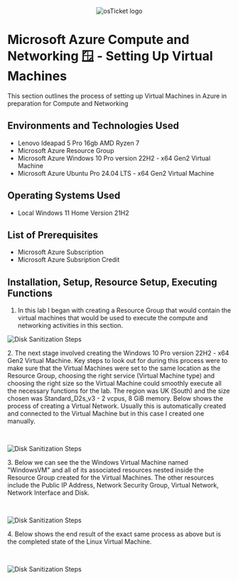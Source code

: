 <p align="center">
<img src="https://imgur.com/wYucC7L.png" alt="osTicket logo"/>
</p>

<h1>Microsoft Azure Compute and Networking 🪟 - Setting Up Virtual Machines</h1>
This section outlines the process of setting up Virtual Machines in Azure in preparation for Compute and Networking<br />

<h2>Environments and Technologies Used</h2>

- Lenovo Ideapad 5 Pro 16gb AMD Ryzen 7
- Microsoft Azure Resource Group
- Microsoft Azure Windows 10 Pro version 22H2 - x64 Gen2 Virtual Machine
- Microsoft Azure Ubuntu Pro 24.04 LTS - x64 Gen2 Virtual Machine

<h2>Operating Systems Used </h2>

- Local Windows 11 Home Version 21H2</b>

<h2>List of Prerequisites</h2>

- Microsoft Azure Subscription
- Microsoft Azure Subsription Credit 

<h2>Installation, Setup, Resource Setup, Executing Functions</h2>

1. In this lab I began with creating a Resource Group that would contain the virtual machines that would be used to execute the compute and networking activities in this section. 

<p>
<img src="https://imgur.com/g1ceDUz.png" alt="Disk Sanitization Steps"/>
</p>
<p>
2. The next stage involved creating the Windows 10 Pro version 22H2 - x64 Gen2 Virtual Machine. Key steps to look out for during this process were to make sure that the Virtual Machines were set to the same location as the Resource Group, choosing the right service (Virtual Machine type) and choosing the right size so the Virtual Machine could smoothly execute all the necessary functions for the lab. The region was UK (South) and the size chosen was Standard_D2s_v3 - 2 vcpus, 8 GiB memory. Below shows the process of creating a Virtual Network. Usually this is automatically created and connected to the Virtual Machine but in this case I created one manually. 
</p>
<br />

<p>
<img src="https://imgur.com/mmQSz6l.png" alt="Disk Sanitization Steps"/>
</p>
<p>
3. Below we can see the the Windows Virtual Machine named "WindowsVM" and all of its associated resources nested inside the Resource Group created for the Virtual Machines. The other resources include the Public IP Address, Network Security Group, Virtual Network, Network Interface and Disk. 
</p>
<br />

<p>
<img src="https://imgur.com/KQWWoFw.png" alt="Disk Sanitization Steps"/>
</p>
<p>
4. Below shows the end result of the exact same process as above but is the completed state of the Linux Virtual Machine. 
</p>
<br />

<p>
<img src="https://imgur.com/Yh6AdTM.png" alt="Disk Sanitization Steps"/>
</p>
<p>
